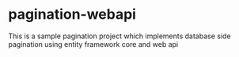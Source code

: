 # pagination-webapi
This is a sample pagination project which implements database side pagination using entity framework core and web api

